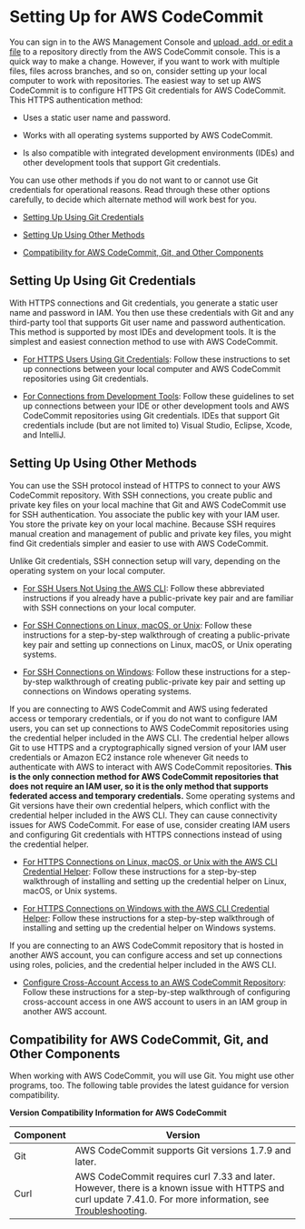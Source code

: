 # Setting Up for AWS CodeCommit<a name="setting-up"></a>

You can sign in to the AWS Management Console and [upload, add, or edit a file](files.md) to a repository directly from the AWS CodeCommit console\. This is a quick way to make a change\. However, if you want to work with multiple files, files across branches, and so on, consider setting up your local computer to work with repositories\. The easiest way to set up AWS CodeCommit is to configure HTTPS Git credentials for AWS CodeCommit\. This HTTPS authentication method: 

+ Uses a static user name and password\.

+ Works with all operating systems supported by AWS CodeCommit\.

+ Is also compatible with integrated development environments \(IDEs\) and other development tools that support Git credentials\.

You can use other methods if you do not want to or cannot use Git credentials for operational reasons\. Read through these other options carefully, to decide which alternate method will work best for you\.

+ [Setting Up Using Git Credentials](#setting-up-standard)

+ [Setting Up Using Other Methods](#setting-up-other)

+ [Compatibility for AWS CodeCommit, Git, and Other Components](#setting-up-compat)

## Setting Up Using Git Credentials<a name="setting-up-standard"></a>

With HTTPS connections and Git credentials, you generate a static user name and password in IAM\. You then use these credentials with Git and any third\-party tool that supports Git user name and password authentication\. This method is supported by most IDEs and development tools\. It is the simplest and easiest connection method to use with AWS CodeCommit\. 

+ [For HTTPS Users Using Git Credentials](setting-up-gc.md): Follow these instructions to set up connections between your local computer and AWS CodeCommit repositories using Git credentials\.

+ [For Connections from Development Tools](setting-up-ide.md): Follow these guidelines to set up connections between your IDE or other development tools and AWS CodeCommit repositories using Git credentials\. IDEs that support Git credentials include \(but are not limited to\) Visual Studio, Eclipse, Xcode, and IntelliJ\.

## Setting Up Using Other Methods<a name="setting-up-other"></a>

You can use the SSH protocol instead of HTTPS to connect to your AWS CodeCommit repository\. With SSH connections, you create public and private key files on your local machine that Git and AWS CodeCommit use for SSH authentication\. You associate the public key with your IAM user\. You store the private key on your local machine\. Because SSH requires manual creation and management of public and private key files, you might find Git credentials simpler and easier to use with AWS CodeCommit\.

Unlike Git credentials, SSH connection setup will vary, depending on the operating system on your local computer\. 

+ [For SSH Users Not Using the AWS CLI](setting-up-without-cli.md): Follow these abbreviated instructions if you already have a public\-private key pair and are familiar with SSH connections on your local computer\.

+ [For SSH Connections on Linux, macOS, or Unix](setting-up-ssh-unixes.md): Follow these instructions for a step\-by\-step walkthrough of creating a public\-private key pair and setting up connections on Linux, macOS, or Unix operating systems\.

+ [For SSH Connections on Windows](setting-up-ssh-windows.md): Follow these instructions for a step\-by\-step walkthrough of creating public\-private key pair and setting up connections on Windows operating systems\.

If you are connecting to AWS CodeCommit and AWS using federated access or temporary credentials, or if you do not want to configure IAM users, you can set up connections to AWS CodeCommit repositories using the credential helper included in the AWS CLI\. The credential helper allows Git to use HTTPS and a cryptographically signed version of your IAM user credentials or Amazon EC2 instance role whenever Git needs to authenticate with AWS to interact with AWS CodeCommit repositories\. **This is the only connection method for AWS CodeCommit repositories that does not require an IAM user, so it is the only method that supports federated access and temporary credentials\.** Some operating systems and Git versions have their own credential helpers, which conflict with the credential helper included in the AWS CLI\. They can cause connectivity issues for AWS CodeCommit\. For ease of use, consider creating IAM users and configuring Git credentials with HTTPS connections instead of using the credential helper\.

+ [For HTTPS Connections on Linux, macOS, or Unix with the AWS CLI Credential Helper](setting-up-https-unixes.md): Follow these instructions for a step\-by\-step walkthrough of installing and setting up the credential helper on Linux, macOS, or Unix systems\.

+ [For HTTPS Connections on Windows with the AWS CLI Credential Helper](setting-up-https-windows.md): Follow these instructions for a step\-by\-step walkthrough of installing and setting up the credential helper on Windows systems\.

If you are connecting to an AWS CodeCommit repository that is hosted in another AWS account, you can configure access and set up connections using roles, policies, and the credential helper included in the AWS CLI\.

+ [Configure Cross\-Account Access to an AWS CodeCommit Repository](cross-account.md): Follow these instructions for a step\-by\-step walkthrough of configuring cross\-account access in one AWS account to users in an IAM group in another AWS account\.

## Compatibility for AWS CodeCommit, Git, and Other Components<a name="setting-up-compat"></a>

When working with AWS CodeCommit, you will use Git\. You might use other programs, too\. The following table provides the latest guidance for version compatibility\.


**Version Compatibility Information for AWS CodeCommit**  

| Component | Version | 
| --- | --- | 
| Git | AWS CodeCommit supports Git versions 1\.7\.9 and later\.  | 
| Curl | AWS CodeCommit requires curl 7\.33 and later\. However, there is a known issue with HTTPS and curl update 7\.41\.0\. For more information, see [Troubleshooting](troubleshooting.md)\. | 